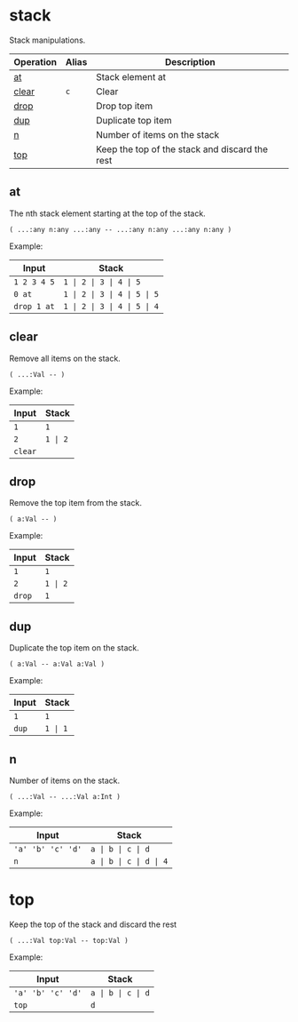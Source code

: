 # stack

<!-- eval: use stack -->

Stack manipulations.

<!-- index -->

| Operation               | Alias    | Description
|-------------------------|----------|------------
| [at](@at)               |          | Stack element at
| [clear](#clear)         | `c`      | Clear
| [drop](#drop)           |          | Drop top item
| [dup](#dup)             |          | Duplicate top item
| [n](#n)                 |          | Number of items on the stack
| [top](#top)             |          | Keep the top of the stack and discard the rest


## at

The nth stack element starting at the top of the stack.

    ( ...:any n:any ...:any -- ...:any n:any ...:any n:any )

Example:

<!-- test: at -->

| Input         | Stack
|---------------|-------------|
| `1 2 3 4 5`   | `1 \| 2 \| 3 \| 4 \| 5`
| `0 at`        | `1 \| 2 \| 3 \| 4 \| 5 \| 5`
| `drop 1 at`   | `1 \| 2 \| 3 \| 4 \| 5 \| 4`


## clear

Remove all items on the stack.

    ( ...:Val -- )

Example:

<!-- test: clear -->

| Input         | Stack
|---------------|-------------|
| `1`           | `1`
| `2`           | `1 \| 2`
| `clear`       |


## drop

Remove the top item from the stack.

    ( a:Val -- )

Example:

<!-- test: drop -->

| Input         | Stack
|---------------|-------------|
| `1`           | `1`
| `2`           | `1 \| 2`
| `drop`        | `1`


## dup

Duplicate the top item on the stack.

    ( a:Val -- a:Val a:Val )

Example:

<!-- test: dup -->

| Input         | Stack
|---------------|-------------|
| `1`           | `1`
| `dup`         | `1 \| 1`


## n

Number of items on the stack.

    ( ...:Val -- ...:Val a:Int )

Example:

<!-- test: n -->

| Input             | Stack
|-------------------|-------------|
| `'a' 'b' 'c' 'd'` | `a \| b \| c \| d`
| `n`               | `a \| b \| c \| d \| 4`


# top

Keep the top of the stack and discard the rest

    ( ...:Val top:Val -- top:Val )

Example:

<!-- test: top -->

| Input             | Stack
|-------------------|-------------|
| `'a' 'b' 'c' 'd'` | `a \| b \| c \| d`
| `top`             | `d`


